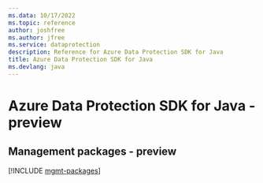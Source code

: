 ```yaml
---
ms.data: 10/17/2022
ms.topic: reference
author: joshfree
ms.author: jfree
ms.service: dataprotection
description: Reference for Azure Data Protection SDK for Java
title: Azure Data Protection SDK for Java
ms.devlang: java
---
```

# Azure Data Protection SDK for Java - preview

## Management packages - preview
[!INCLUDE [mgmt-packages](data-protection-mgmt-index.md)]